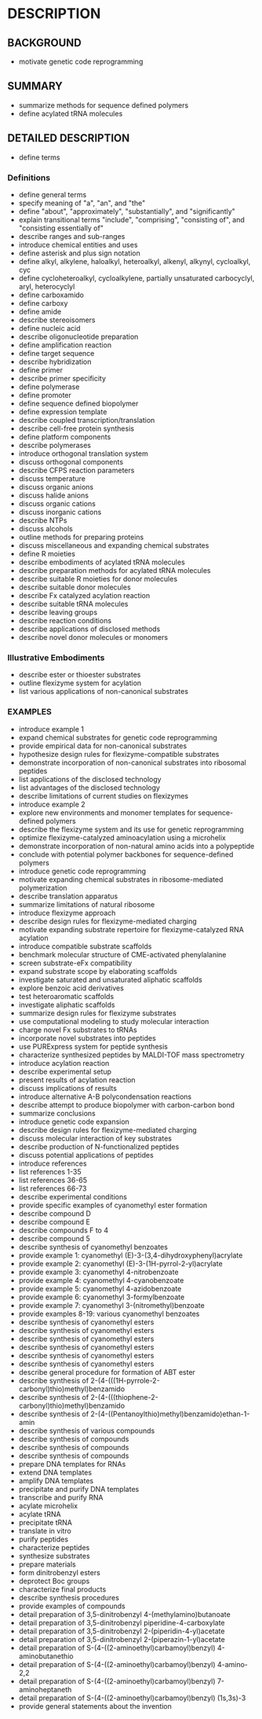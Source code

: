 # DESCRIPTION

## BACKGROUND

- motivate genetic code reprogramming

## SUMMARY

- summarize methods for sequence defined polymers
- define acylated tRNA molecules

## DETAILED DESCRIPTION

- define terms

### Definitions

- define general terms
- specify meaning of "a", "an", and "the"
- define "about", "approximately", "substantially", and "significantly"
- explain transitional terms "include", "comprising", "consisting of", and "consisting essentially of"
- describe ranges and sub-ranges
- introduce chemical entities and uses
- define asterisk and plus sign notation
- define alkyl, alkylene, haloalkyl, heteroalkyl, alkenyl, alkynyl, cycloalkyl, cyc
- define cycloheteroalkyl, cycloalkylene, partially unsaturated carbocyclyl, aryl, heterocyclyl
- define carboxamido
- define carboxy
- define amide
- describe stereoisomers
- define nucleic acid
- describe oligonucleotide preparation
- define amplification reaction
- define target sequence
- describe hybridization
- define primer
- describe primer specificity
- define polymerase
- define promoter
- define sequence defined biopolymer
- define expression template
- describe coupled transcription/translation
- describe cell-free protein synthesis
- define platform components
- describe polymerases
- introduce orthogonal translation system
- discuss orthogonal components
- describe CFPS reaction parameters
- discuss temperature
- discuss organic anions
- discuss halide anions
- discuss organic cations
- discuss inorganic cations
- describe NTPs
- discuss alcohols
- outline methods for preparing proteins
- discuss miscellaneous and expanding chemical substrates
- define R moieties
- describe embodiments of acylated tRNA molecules
- describe preparation methods for acylated tRNA molecules
- describe suitable R moieties for donor molecules
- describe suitable donor molecules
- describe Fx catalyzed acylation reaction
- describe suitable tRNA molecules
- describe leaving groups
- describe reaction conditions
- describe applications of disclosed methods
- describe novel donor molecules or monomers

### Illustrative Embodiments

- describe ester or thioester substrates
- outline flexizyme system for acylation
- list various applications of non-canonical substrates

### EXAMPLES

- introduce example 1
- expand chemical substrates for genetic code reprogramming
- provide empirical data for non-canonical substrates
- hypothesize design rules for flexizyme-compatible substrates
- demonstrate incorporation of non-canonical substrates into ribosomal peptides
- list applications of the disclosed technology
- list advantages of the disclosed technology
- describe limitations of current studies on flexizymes
- introduce example 2
- explore new environments and monomer templates for sequence-defined polymers
- describe the flexizyme system and its use for genetic reprogramming
- optimize flexizyme-catalyzed aminoacylation using a microhelix
- demonstrate incorporation of non-natural amino acids into a polypeptide
- conclude with potential polymer backbones for sequence-defined polymers
- introduce genetic code reprogramming
- motivate expanding chemical substrates in ribosome-mediated polymerization
- describe translation apparatus
- summarize limitations of natural ribosome
- introduce flexizyme approach
- describe design rules for flexizyme-mediated charging
- motivate expanding substrate repertoire for flexizyme-catalyzed RNA acylation
- introduce compatible substrate scaffolds
- benchmark molecular structure of CME-activated phenylalanine
- screen substrate-eFx compatibility
- expand substrate scope by elaborating scaffolds
- investigate saturated and unsaturated aliphatic scaffolds
- explore benzoic acid derivatives
- test heteroaromatic scaffolds
- investigate aliphatic scaffolds
- summarize design rules for flexizyme substrates
- use computational modeling to study molecular interaction
- charge novel Fx substrates to tRNAs
- incorporate novel substrates into peptides
- use PURExpress system for peptide synthesis
- characterize synthesized peptides by MALDI-TOF mass spectrometry
- introduce acylation reaction
- describe experimental setup
- present results of acylation reaction
- discuss implications of results
- introduce alternative A-B polycondensation reactions
- describe attempt to produce biopolymer with carbon-carbon bond
- summarize conclusions
- introduce genetic code expansion
- describe design rules for flexizyme-mediated charging
- discuss molecular interaction of key substrates
- describe production of N-functionalized peptides
- discuss potential applications of peptides
- introduce references
- list references 1-35
- list references 36-65
- list references 66-73
- describe experimental conditions
- provide specific examples of cyanomethyl ester formation
- describe compound D
- describe compound E
- describe compounds F to 4
- describe compound 5
- describe synthesis of cyanomethyl benzoates
- provide example 1: cyanomethyl (E)-3-(3,4-dihydroxyphenyl)acrylate
- provide example 2: cyanomethyl (E)-3-(1H-pyrrol-2-yl)acrylate
- provide example 3: cyanomethyl 4-nitrobenzoate
- provide example 4: cyanomethyl 4-cyanobenzoate
- provide example 5: cyanomethyl 4-azidobenzoate
- provide example 6: cyanomethyl 3-formylbenzoate
- provide example 7: cyanomethyl 3-(nitromethyl)benzoate
- provide examples 8-19: various cyanomethyl benzoates
- describe synthesis of cyanomethyl esters
- describe synthesis of cyanomethyl esters
- describe synthesis of cyanomethyl esters
- describe synthesis of cyanomethyl esters
- describe synthesis of cyanomethyl esters
- describe synthesis of cyanomethyl esters
- describe general procedure for formation of ABT ester
- describe synthesis of 2-(4-(((1H-pyrrole-2-carbonyl)thio)methyl)benzamido
- describe synthesis of 2-(4-(((thiophene-2-carbonyl)thio)methyl)benzamido
- describe synthesis of 2-(4-((Pentanoylthio)methyl)benzamido)ethan-1-amin
- describe synthesis of various compounds
- describe synthesis of compounds
- describe synthesis of compounds
- describe synthesis of compounds
- prepare DNA templates for RNAs
- extend DNA templates
- amplify DNA templates
- precipitate and purify DNA templates
- transcribe and purify RNA
- acylate microhelix
- acylate tRNA
- precipitate tRNA
- translate in vitro
- purify peptides
- characterize peptides
- synthesize substrates
- prepare materials
- form dinitrobenzyl esters
- deprotect Boc groups
- characterize final products
- describe synthesis procedures
- provide examples of compounds
- detail preparation of 3,5-dinitrobenzyl 4-(methylamino)butanoate
- detail preparation of 3,5-dinitrobenzyl piperidine-4-carboxylate
- detail preparation of 3,5-dinitrobenzyl 2-(piperidin-4-yl)acetate
- detail preparation of 3,5-dinitrobenzyl 2-(piperazin-1-yl)acetate
- detail preparation of S-(4-((2-aminoethyl)carbamoyl)benzyl) 4-aminobutanethio
- detail preparation of S-(4-((2-aminoethyl)carbamoyl)benzyl) 4-amino-2,2
- detail preparation of S-(4-((2-aminoethyl)carbamoyl)benzyl) 7-aminoheptaneth
- detail preparation of S-(4-((2-aminoethyl)carbamoyl)benzyl) (1s,3s)-3
- provide general statements about the invention

